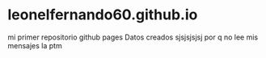 # leonelfernando60.github.io
mi primer repositorio github pages
Datos creados sjsjsjsjsj
por q no lee mis mensajes
la ptm
